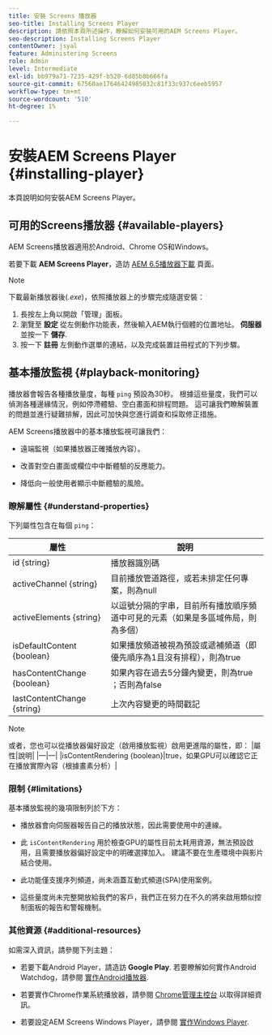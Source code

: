 ```yaml
---
title: 安裝 Screens 播放器
seo-title: Installing Screens Player
description: 請依照本頁所述操作，瞭解如何安裝可用的AEM Screens Player。
seo-description: Installing Screens Player
contentOwner: jsyal
feature: Administering Screens
role: Admin
level: Intermediate
exl-id: bb979a71-7235-429f-b520-6d85b8b666fa
source-git-commit: 67560ae17646424985032c81f33c937c6eeb5957
workflow-type: tm+mt
source-wordcount: '510'
ht-degree: 1%

---
```


# 安裝AEM Screens Player {#installing-player}

本頁說明如何安裝AEM Screens Player。

## 可用的Screens播放器 {#available-players}

AEM Screens播放器適用於Android、Chrome OS和Windows。

若要下載 **AEM Screens Player**，造訪 [AEM 6.5播放器下載](https://download.macromedia.com/screens/) 頁面。

>[!NOTE]
>
>下載最新播放器後(*.exe*)，依照播放器上的步驟完成隨選安裝：
>
>1. 長按左上角以開啟「管理」面板。
>1. 瀏覽至 **設定** 從左側動作功能表，然後輸入AEM執行個體的位置地址。 **伺服器** 並按一下 **儲存**.
>1. 按一下 **註冊** 左側動作選單的連結，以及完成裝置註冊程式的下列步驟。

## 基本播放監視 {#playback-monitoring}

播放器會報告各種播放量度，每種 `ping` 預設為30秒。 根據這些量度，我們可以偵測各種邊緣情況，例如停滯體驗、空白畫面和排程問題。 這可讓我們瞭解裝置的問題並進行疑難排解，因此可加快與您進行調查和採取修正措施。

AEM Screens播放器中的基本播放監視可讓我們：

* 遠端監視（如果播放器正確播放內容）。

* 改善對空白畫面或欄位中中斷體驗的反應能力。

* 降低向一般使用者顯示中斷體驗的風險。

### 瞭解屬性 {#understand-properties}

下列屬性包含在每個 `ping`：

| 屬性 | 說明 |
|---|---|
| id {string} | 播放器識別碼 |
| activeChannel {string} | 目前播放管道路徑，或若未排定任何專案，則為null |
| activeElements {string} | 以逗號分隔的字串，目前所有播放順序頻道中可見的元素（如果是多區域佈局，則為多個） |
| isDefaultContent {boolean} | 如果播放頻道被視為預設或遞補頻道（即優先順序為1且沒有排程），則為true |
| hasContentChange {boolean} | 如果內容在過去5分鐘內變更，則為true ；否則為false |
| lastContentChange {string} | 上次內容變更的時間戳記 |

>[!NOTE]
>或者，您也可以從播放器偏好設定（啟用播放監視）啟用更進階的屬性，即：
>|屬性|說明|
>|—|—|
>|isContentRendering {boolean}|true，如果GPU可以確認它正在播放實際內容（根據畫素分析）|

### 限制 {#limitations}

基本播放監視的幾項限制列於下方：

* 播放器會向伺服器報告自己的播放狀態，因此需要使用中的連線。

* 此 `isContentRendering` 用於檢查GPU的屬性目前太耗用資源，無法預設啟用，且需要播放器偏好設定中的明確選擇加入。 建議不要在生產環境中與影片結合使用。

* 此功能僅支援序列頻道，尚未涵蓋互動式頻道(SPA)使用案例。

* 這些量度尚未完整開放給我們的客戶，我們正在努力在不久的將來啟用類似控制面板的報告和警報機制。

### 其他資源 {#additional-resources}

如需深入資訊，請參閱下列主題：

* 若要下載Android Player，請造訪 **Google Play**. 若要瞭解如何實作Android Watchdog，請參閱 [實作Android播放器](implementing-android-player.md).

* 若要實作Chrome作業系統播放器，請參閱 [Chrome管理主控台](implementing-chrome-os-player.md) 以取得詳細資訊。

* 若要設定AEM Screens Windows Player，請參閱 [實作Windows Player](implementing-windows-player.md).
